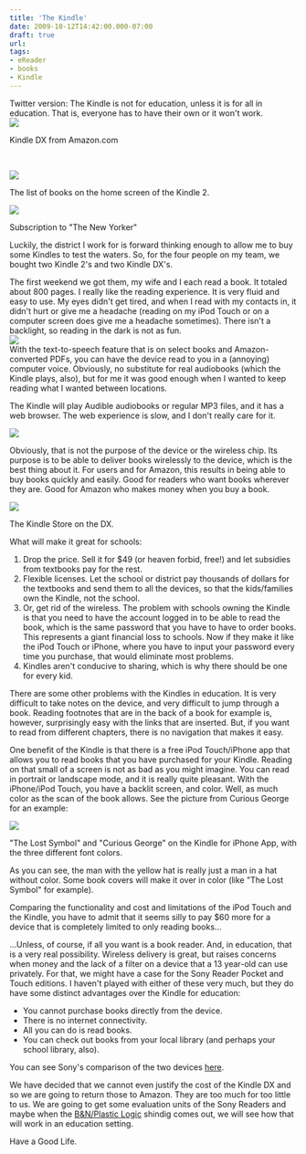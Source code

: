 ```yaml
---
title: 'The Kindle'
date: 2009-10-12T14:42:00.000-07:00
draft: true
url: 
tags: 
- eReader
- books
- Kindle
---
```


  

[](http://1.bp.blogspot.com/_wrorMsBZYW0/StP6ulm50kI/AAAAAAAABBE/yHObBBsblhg/s1600-h/Kindle.jpg)Twitter version: The Kindle is not for education, unless it is for all in education. That is, everyone has to have their own or it won't work.  
[![](http://3.bp.blogspot.com/_wrorMsBZYW0/StOzrIoZYHI/AAAAAAAABAM/zHYptVQGQWE/s400/Kindle.png)](http://3.bp.blogspot.com/_wrorMsBZYW0/StOzrIoZYHI/AAAAAAAABAM/zHYptVQGQWE/s1600-h/Kindle.png)

Kindle DX from Amazon.com

  

[  
](http://1.bp.blogspot.com/_wrorMsBZYW0/StOxzFq_FYI/AAAAAAAABAE/pM2Trfd4T7I/s1600-h/screen_shot-10733.gif)

[![](http://2.bp.blogspot.com/_wrorMsBZYW0/StOxyqKSN7I/AAAAAAAAA_8/5kM1xMqivQU/s400/screen_shot-50408.gif)](http://2.bp.blogspot.com/_wrorMsBZYW0/StOxyqKSN7I/AAAAAAAAA_8/5kM1xMqivQU/s1600-h/screen_shot-50408.gif)

The list of books on the home screen of the Kindle 2.

[![](http://4.bp.blogspot.com/_wrorMsBZYW0/StOxyXXRH_I/AAAAAAAAA_0/31rLFI-ZxxU/s400/screen_shot-50407.gif)](http://4.bp.blogspot.com/_wrorMsBZYW0/StOxyXXRH_I/AAAAAAAAA_0/31rLFI-ZxxU/s1600-h/screen_shot-50407.gif)

Subscription to "The New Yorker"

Luckily, the district I work for is forward thinking enough to allow me to buy some Kindles to test the waters. So, for the four people on my team, we bought two Kindle 2's and two Kindle DX's.  
  
The first weekend we got them, my wife and I each read a book. It totaled about 800 pages. I really like the reading experience. It is very fluid and easy to use. My eyes didn't get tired, and when I read with my contacts in, it didn't hurt or give me a headache (reading on my iPod Touch or on a computer screen does give me a headache sometimes). There isn't a backlight, so reading in the dark is not as fun.  
[![](http://1.bp.blogspot.com/_wrorMsBZYW0/StPlNEiXJbI/AAAAAAAABAk/UbZxGNNsV9Y/s400/screen_shot-11373.gif)](http://1.bp.blogspot.com/_wrorMsBZYW0/StPlNEiXJbI/AAAAAAAABAk/UbZxGNNsV9Y/s1600-h/screen_shot-11373.gif)  
With the text-to-speech feature that is on select books and Amazon-converted PDFs, you can have the device read to you in a (annoying) computer voice. Obviously, no substitute for real audiobooks (which the Kindle plays, also), but for me it was good enough when I wanted to keep reading what I wanted between locations.

  

The Kindle will play Audible audiobooks or regular MP3 files, and it has a web browser. The web experience is slow, and I don't really care for it.

  

[![](http://1.bp.blogspot.com/_wrorMsBZYW0/StPlMqPx7wI/AAAAAAAABAc/l4YihG7TE1E/s400/screen_shot-11372.gif)](http://1.bp.blogspot.com/_wrorMsBZYW0/StPlMqPx7wI/AAAAAAAABAc/l4YihG7TE1E/s1600-h/screen_shot-11372.gif)

Obviously, that is not the purpose of the device or the wireless chip. Its purpose is to be able to deliver books wirelessly to the device, which is the best thing about it. For users and for Amazon, this results in being able to buy books quickly and easily. Good for readers who want books wherever they are. Good for Amazon who makes money when you buy a book.

  

[![](http://1.bp.blogspot.com/_wrorMsBZYW0/StOxzFq_FYI/AAAAAAAABAE/pM2Trfd4T7I/s400/screen_shot-10733.gif)](http://1.bp.blogspot.com/_wrorMsBZYW0/StOxzFq_FYI/AAAAAAAABAE/pM2Trfd4T7I/s1600-h/screen_shot-10733.gif)

The Kindle Store on the DX.

[](http://1.bp.blogspot.com/_wrorMsBZYW0/StPlMqPx7wI/AAAAAAAABAc/l4YihG7TE1E/s1600-h/screen_shot-11372.gif)

  

What will make it great for schools:

1.  Drop the price. Sell it for $49 (or heaven forbid, free!) and let subsidies from textbooks pay for the rest.
2.  Flexible licenses. Let the school or district pay thousands of dollars for the textbooks and send them to all the devices, so that the kids/families own the Kindle, not the school.
3.  Or, get rid of the wireless. The problem with schools owning the Kindle is that you need to have the account logged in to be able to read the book, which is the same password that you have to have to order books. This represents a giant financial loss to schools. Now if they make it like the iPod Touch or iPhone, where you have to input your password every time you purchase, that would eliminate most problems.
4.  Kindles aren't conducive to sharing, which is why there should be one for every kid.

There are some other problems with the Kindles in education. It is very difficult to take notes on the device, and very difficult to jump through a book. Reading footnotes that are in the back of a book for example is, however, surprisingly easy with the links that are inserted. But, if you want to read from different chapters, there is no navigation that makes it easy.

  

One benefit of the Kindle is that there is a free iPod Touch/iPhone app that allows you to read books that you have purchased for your Kindle. Reading on that small of a screen is not as bad as you might imagine. You can read in portrait or landscape mode, and it is really quite pleasant. With the iPhone/iPod Touch, you have a backlit screen, and color. Well, as much color as the scan of the book allows. See the picture from Curious George for an example:

  

![](http://1.bp.blogspot.com/_wrorMsBZYW0/StP6ulm50kI/AAAAAAAABBE/yHObBBsblhg/s400/Kindle.jpg)

  
"The Lost Symbol" and "Curious George" on the Kindle for iPhone App, with the three different font colors.

  

As you can see, the man with the yellow hat is really just a man in a hat without color. Some book covers will make it over in color (like "The Lost Symbol" for example).

  

Comparing the functionality and cost and limitations of the iPod Touch and the Kindle, you have to admit that it seems silly to pay $60 more for a device that is completely limited to only reading books...

  

...Unless, of course, if all you want is a book reader. And, in education, that is a very real possibility. Wireless delivery is great, but raises concerns when money and the lack of a filter on a device that a 13 year-old can use privately. For that, we might have a case for the Sony Reader Pocket and Touch editions. I haven't played with either of these very much, but they do have some distinct advantages over the Kindle for education:

*   You cannot purchase books directly from the device.
*   There is no internet connectivity.
*   All you can do is read books.
*   You can check out books from your local library (and perhaps your school library, also).

You can see Sony's comparison of the two devices [here](http://www.sonystyle.com/webapp/wcs/stores/servlet/ContentDisplayView?hideHeaderFooter=false&storeId=10151&catalogId=10551&langId=-1&cmsId=reader_kindle_comparison).

  

We have decided that we cannot even justify the cost of the Kindle DX and so we are going to return those to Amazon. They are too much for too little to us. We are going to get some evaluation units of the Sony Readers and maybe when the [B&N/Plastic Logic](http://www.engadget.com/2009/10/09/barnes-and-noble-confirms-color-plastic-logic-e-book-reader-fo/) shindig comes out, we will see how that will work in an education setting.

  

Have a Good Life.
